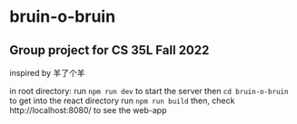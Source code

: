 # bruin-o-bruin
## Group project for CS 35L Fall 2022

inspired by 羊了个羊

in root directory:
run ```npm run dev``` to start the server
then ```cd bruin-o-bruin``` to get into the react directory
run ```npm run build```
then, check http://localhost:8080/ to see the web-app
